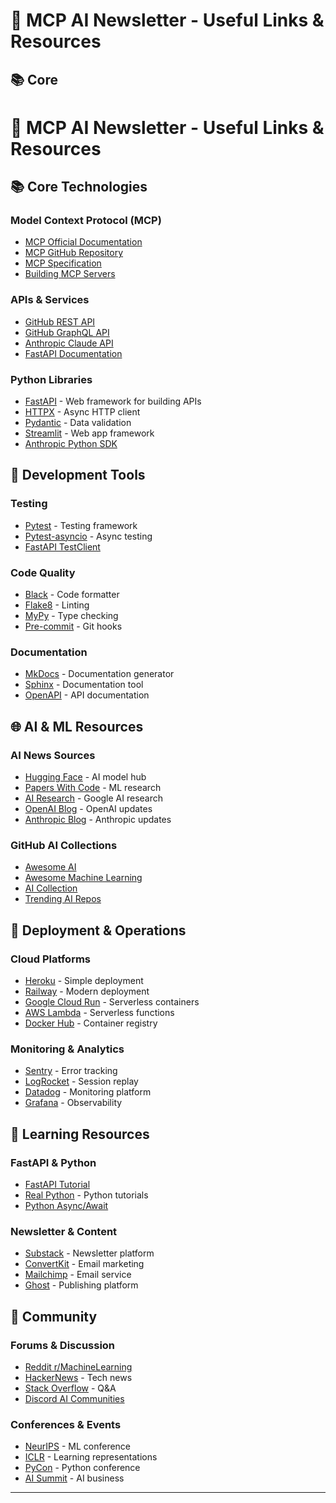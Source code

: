 
# 🔗 MCP AI Newsletter - Useful Links & Resources

## 📚 Core
# 🔗 MCP AI Newsletter - Useful Links & Resources

## 📚 Core Technologies

### Model Context Protocol (MCP)
- [MCP Official Documentation](https://modelcontextprotocol.io/docs)
- [MCP GitHub Repository](https://github.com/modelcontextprotocol/servers)
- [MCP Specification](https://spec.modelcontextprotocol.io/)
- [Building MCP Servers](https://modelcontextprotocol.io/docs/building-servers)

### APIs & Services
- [GitHub REST API](https://docs.github.com/en/rest)
- [GitHub GraphQL API](https://docs.github.com/en/graphql)
- [Anthropic Claude API](https://docs.anthropic.com/claude/reference/getting-started)
- [FastAPI Documentation](https://fastapi.tiangolo.com/)

### Python Libraries
- [FastAPI](https://fastapi.tiangolo.com/) - Web framework for building APIs
- [HTTPX](https://www.python-httpx.org/) - Async HTTP client
- [Pydantic](https://docs.pydantic.dev/) - Data validation
- [Streamlit](https://docs.streamlit.io/) - Web app framework
- [Anthropic Python SDK](https://github.com/anthropic-ai/anthropic-sdk-python)

## 🧰 Development Tools

### Testing
- [Pytest](https://docs.pytest.org/) - Testing framework
- [Pytest-asyncio](https://pytest-asyncio.readthedocs.io/) - Async testing
- [FastAPI TestClient](https://fastapi.tiangolo.com/tutorial/testing/)

### Code Quality
- [Black](https://black.readthedocs.io/) - Code formatter
- [Flake8](https://flake8.pycqa.org/) - Linting
- [MyPy](https://mypy.readthedocs.io/) - Type checking
- [Pre-commit](https://pre-commit.com/) - Git hooks

### Documentation
- [MkDocs](https://www.mkdocs.org/) - Documentation generator
- [Sphinx](https://www.sphinx-doc.org/) - Documentation tool
- [OpenAPI](https://swagger.io/specification/) - API documentation

## 🌐 AI & ML Resources

### AI News Sources
- [Hugging Face](https://huggingface.co/) - AI model hub
- [Papers With Code](https://paperswithcode.com/) - ML research
- [AI Research](https://ai.google/research/) - Google AI research
- [OpenAI Blog](https://openai.com/blog/) - OpenAI updates
- [Anthropic Blog](https://www.anthropic.com/news) - Anthropic updates

### GitHub AI Collections
- [Awesome AI](https://github.com/owainlewis/awesome-artificial-intelligence)
- [Awesome Machine Learning](https://github.com/josephmisiti/awesome-machine-learning)
- [AI Collection](https://github.com/ai-collection/ai-collection)
- [Trending AI Repos](https://github.com/trending?l=jupyter+notebook&since=weekly)

## 🔧 Deployment & Operations

### Cloud Platforms
- [Heroku](https://heroku.com/) - Simple deployment
- [Railway](https://railway.app/) - Modern deployment
- [Google Cloud Run](https://cloud.google.com/run) - Serverless containers
- [AWS Lambda](https://aws.amazon.com/lambda/) - Serverless functions
- [Docker Hub](https://hub.docker.com/) - Container registry

### Monitoring & Analytics
- [Sentry](https://sentry.io/) - Error tracking
- [LogRocket](https://logrocket.com/) - Session replay
- [Datadog](https://www.datadoghq.com/) - Monitoring platform
- [Grafana](https://grafana.com/) - Observability

## 📖 Learning Resources

### FastAPI & Python
- [FastAPI Tutorial](https://fastapi.tiangolo.com/tutorial/)
- [Real Python](https://realpython.com/) - Python tutorials
- [Python Async/Await](https://docs.python.org/3/library/asyncio.html)

### Newsletter & Content
- [Substack](https://substack.com/) - Newsletter platform
- [ConvertKit](https://convertkit.com/) - Email marketing
- [Mailchimp](https://mailchimp.com/) - Email service
- [Ghost](https://ghost.org/) - Publishing platform

## 🤝 Community

### Forums & Discussion
- [Reddit r/MachineLearning](https://reddit.com/r/MachineLearning)
- [HackerNews](https://news.ycombinator.com/) - Tech news
- [Stack Overflow](https://stackoverflow.com/) - Q&A
- [Discord AI Communities](https://discord.gg/ai)

### Conferences & Events
- [NeurIPS](https://neurips.cc/) - ML conference
- [ICLR](https://iclr.cc/) - Learning representations
- [PyCon](https://pycon.org/) - Python conference
- [AI Summit](https://theaisummit.com/) - AI business

---

